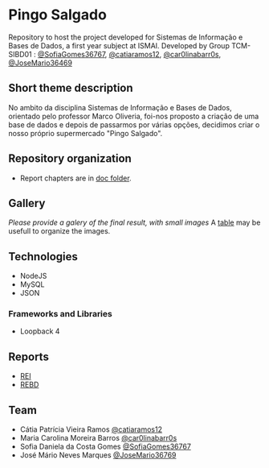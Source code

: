 # Pingo Salgado

Repository to host the project developed for Sistemas de Informação e Bases de Dados, a first year subject at ISMAI. Developed by Group TCM-SIBD01 : [@SofiaGomes36767](https://github.com/SofiaGomes36767), [@catiaramos12](https://github.com/catiaramos12), [@car0linabarr0s](https://github.com/car0linabarr0s), [@JoseMario36469](https://github.com/JoseMario36469)

## Short theme description

No ambito da disciplina Sistemas de Informação e Bases de Dados, orientado pelo professor Marco Oliveria, foi-nos proposto a criação de uma base de dados e depois de passarmos por várias opções, decidimos criar o nosso próprio supermercado "Pingo Salgado".

## Repository organization

* Report chapters are in [doc folder](https://github.com/TCM-SIBD05/TCM-SIBD05/tree/main/doc).

## Gallery

_Please provide a galery of the final result, with small images_
A [table](https://www.markdownguide.org/extended-syntax/#tables) may be usefull to organize the images.

## Technologies

* NodeJS
* MySQL
* JSON

### Frameworks and Libraries

* Loopback 4

## Reports

* [REI](doc/rei/rei00.md)
* [REBD](doc/rebd/rebd00.md)


## Team
* Cátia Patrícia Vieira Ramos [@catiaramos12](https://github.com/catiaramos12)
* Maria Carolina Moreira Barros [@car0linabarr0s](https://github.com/car0linabarr0s)
* Sofia Daniela da Costa Gomes [@SofiaGomes36767](https://github.com/SofiaGomes36767)
* José Mário Neves Marques [@JoseMario36769](https://github.com/JoseMario36469)
